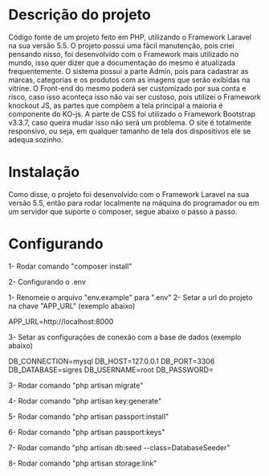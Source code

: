 # Descrição do projeto

Código fonte de um projeto feito em PHP, utilizando o Framework Laravel na sua versão 5.5. O projeto possui uma fácil manutenção, pois criei pensando nisso, foi desenvolvido com o Framework mais utilizado no mundo, isso quer dizer que a documentação do mesmo é atualizada frequentemente.
O sistema possui a parte Admin, pois para cadastrar as marcas, categorias e os produtos com as imagens que serão exibidas na vitrine.
O Front-end do mesmo poderá ser customizado por sua conta e risco, caso isso aconteça isso não vai ser custoso, pois utilizei o Framework knockout JS, as partes que compõem a tela principal a maioria é componente do KO-js.
A parte de CSS foi utilizado o Framework Bootstrap v3.3.7, caso queira mudar isso não será um problema. O site é totalmente responsivo, ou seja, em qualquer tamanho de tela dos dispositivos ele se adequa sozinho.

# Instalação

Como disse, o projeto foi desenvolvido com o Framework Laravel na sua versão 5.5, então para rodar localmente na máquina do programador ou em um servidor que suporte o composer, segue abaixo o passo a passo.

# Configurando

1- Rodar comando "composer install"

2- Configurando o .env

1- Renomeie o arquivo "env.example" para ".env"
2- Setar a url do projeto na chave "APP_URL" (exemplo abaixo)

APP_URL=http://localhost:8000

3- Setar as configurações de conexão com a base de dados (exemplo abaixo)

DB_CONNECTION=mysql
DB_HOST=127.0.0.1
DB_PORT=3306
DB_DATABASE=sigres
DB_USERNAME=root
DB_PASSWORD=

3- Rodar comando "php artisan migrate"

4- Rodar comando "php artisan key:generate"

5- Rodar comando "php artisan passport:install"

6- Rodar comando "php artisan passport:keys"

7- Rodar comando "php artisan db:seed --class=DatabaseSeeder"

8- Rodar comando "php artisan storage:link"
